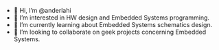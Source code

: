 - 👋 Hi, I’m @anderlahi
- 👀 I’m interested in HW design and Embedded Systems programming.
- 🌱 I’m currently learning about Embedded Systems schematics design.
- 💞️ I’m looking to collaborate on geek projects concerning Embedded Systems.


<!---
anderlahi/anderlahi is a ✨ special ✨ repository because its `README.md` (this file) appears on your GitHub profile.
You can click the Preview link to take a look at your changes.
--->
